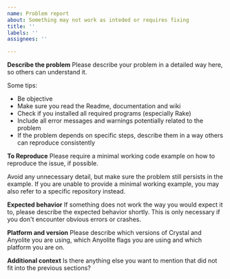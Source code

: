 ```yaml
---
name: Problem report
about: Something may not work as inteded or requires fixing
title: ''
labels: ''
assignees: ''

---
```


**Describe the problem**
Please describe your problem in a detailed way here, so others can understand it.

Some tips:
* Be objective
* Make sure you read the Readme, documentation and wiki
* Check if you installed all required programs (especially Rake)
* Include all error messages and warnings potentially related to the problem
* If the problem depends on specific steps, describe them in a way others can reproduce consistently

**To Reproduce**
Please require a minimal working code example on how to reproduce the issue, if possible.

Avoid any unnecessary detail, but make sure the problem still persists in the example. If you are unable to provide a minimal working example, you may also refer to a specific repository instead.

**Expected behavior**
If something does not work the way you would expect it to, please describe the expected behavior shortly. This is only necessary if you don't encounter obvious errors or crashes.

**Platform and version**
Please describe which versions of Crystal and Anyolite you are using, which Anyolite flags you are using and which platform you are on.

**Additional context**
Is there anything else you want to mention that did not fit into the previous sections?
